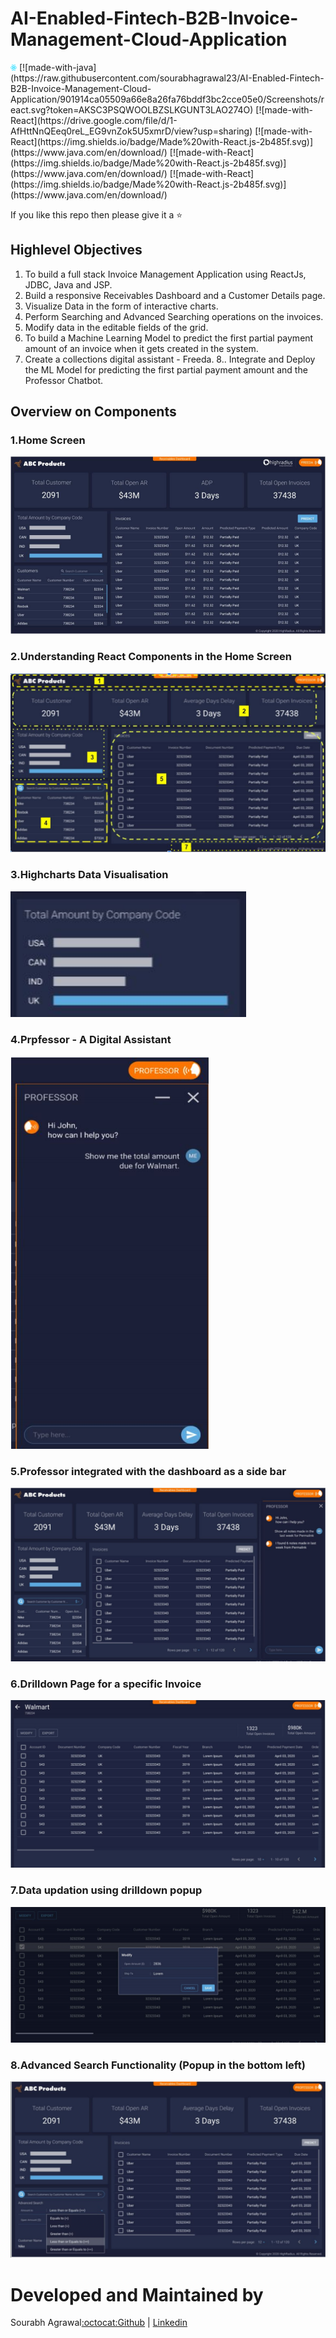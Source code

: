 # AI-Enabled-Fintech-B2B-Invoice-Management-Cloud-Application

<img src="https://raw.githubusercontent.com/sourabhagrawal23/AI-Enabled-Fintech-B2B-Invoice-Management-Cloud-Application/901914ca05509a66e8a26fa76bddf3bc2cce05e0/Screenshots/react.svg?token=AKSC3PSQWOOLBZSLKGUNT3LAO274O" alt="" height="10" width="10"/>
[![made-with-java](https://raw.githubusercontent.com/sourabhagrawal23/AI-Enabled-Fintech-B2B-Invoice-Management-Cloud-Application/901914ca05509a66e8a26fa76bddf3bc2cce05e0/Screenshots/react.svg?token=AKSC3PSQWOOLBZSLKGUNT3LAO274O)
[![made-with-React](https://drive.google.com/file/d/1-AfHttNnQEeq0reL_EG9vnZok5U5xmrD/view?usp=sharing)
[![made-with-React](https://img.shields.io/badge/Made%20with-React.js-2b485f.svg)](https://www.java.com/en/download/)
[![made-with-React](https://img.shields.io/badge/Made%20with-React.js-2b485f.svg)](https://www.java.com/en/download/)
[![made-with-React](https://img.shields.io/badge/Made%20with-React.js-2b485f.svg)](https://www.java.com/en/download/)

If you like this repo then please give it a ⭐️

## Highlevel Objectives

1. To build a full stack Invoice Management Application using ReactJs, JDBC, Java and JSP.
2. Build a responsive Receivables Dashboard and a Customer Details page.
3. Visualize Data in the form of interactive charts.
4. Perform Searching and Advanced Searching operations on the invoices.
5. Modify data in the editable fields of the grid.
6. To build a Machine Learning Model to predict the first partial payment amount of an
invoice when it gets created in the system.
7. Create a collections digital assistant - Freeda.
8.. Integrate and Deploy the ML Model for predicting the first partial payment amount and
the Professor Chatbot.


## Overview on Components

### 1.Home Screen
![0](https://github.com/sourabhagrawal23/AI-Enabled-Fintech-B2B-Invoice-Management-Cloud-Application/blob/main/Screenshots/HRC_1.png?raw=true)

### 2.Understanding React Components in the Home Screen

![1](https://github.com/sourabhagrawal23/AI-Enabled-Fintech-B2B-Invoice-Management-Cloud-Application/blob/main/Screenshots/HRC_6.png?raw=true)

### 3.Highcharts Data Visualisation

![2](https://github.com/sourabhagrawal23/AI-Enabled-Fintech-B2B-Invoice-Management-Cloud-Application/blob/main/Screenshots/HRC_7.png?raw=true)

### 4.Prpfessor - A Digital Assistant

![3](https://github.com/sourabhagrawal23/AI-Enabled-Fintech-B2B-Invoice-Management-Cloud-Application/blob/main/Screenshots/HRC_2.png?raw=true)

### 5.Professor integrated with the dashboard as a side bar

![4](https://github.com/sourabhagrawal23/AI-Enabled-Fintech-B2B-Invoice-Management-Cloud-Application/blob/main/Screenshots/HRC_3.png?raw=true)

### 6.Drilldown Page for a specific Invoice

![5](https://github.com/sourabhagrawal23/AI-Enabled-Fintech-B2B-Invoice-Management-Cloud-Application/blob/main/Screenshots/HRC_4.png?raw=true)

### 7.Data updation using drilldown popup

![6](https://github.com/sourabhagrawal23/AI-Enabled-Fintech-B2B-Invoice-Management-Cloud-Application/blob/main/Screenshots/HRC_5.png?raw=true)

### 8.Advanced Search Functionality (Popup in the bottom left)

![7](https://github.com/sourabhagrawal23/AI-Enabled-Fintech-B2B-Invoice-Management-Cloud-Application/blob/main/Screenshots/HRC_8.png?raw=true)


# Developed and Maintained by

Sourabh Agrawal[:octocat:Github](http://github.com/sourabhagrawal23) | [Linkedin](https://www.linkedin.com/in/sourabhkhs/)


